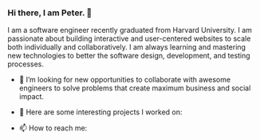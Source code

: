 ### Hi there, I am Peter. 👋

I am a software engineer recently graduated from Harvard University. I am passionate about building interactive and user-centered websites to scale both individually and collaboratively. I am always learning and mastering new technologies to better the software design, development, and testing processes.


- 👯 I’m looking for new opportunities to collaborate with awesome engineers to solve problems that create maximum business and social impact.

- 🔭 Here are some interesting projects I worked on:


- 📫 How to reach me:

<!--
**PCFP/PCFP** is a ✨ _special_ ✨ repository because its `README.md` (this file) appears on your GitHub profile.

Here are some ideas to get you started:

- 🔭 I’m currently working on ...
- 🌱 I’m currently learning ...
- 👯 I’m looking to collaborate on ...
- 🤔 I’m looking for help with ...
- 💬 Ask me about ...
- 📫 How to reach me: ...
- 😄 Pronouns: ...
- ⚡ Fun fact: ...
-->
